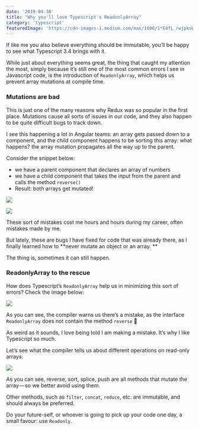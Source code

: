 ```yaml
---
date: '2019-04-30'
title: "Why you'll love Typescript's ReadonlyArray"
category: 'typescript'
featuredImage: 'https://cdn-images-1.medium.com/max/1600/1*E4fL_rwjpkvWwqHXEHi7eg.png'
---
```


If like me you also believe everything should be immutable, you’ll be happy to see what Typescript 3.4 brings with it. 

While just about everything seems great, the thing that caught my attention the most, simply because it’s still one of the most common errors I see in Javascript code, is the introduction of `ReadonlyArray`, which helps us prevent array mutations at compile time.

### Mutations are bad

This is just one of the many reasons why Redux was so popular in the first place. Mutations cause all sorts of issues in our code, and they also happen to be quite difficult bugs to track down. 

I see this happening a lot in Angular teams: an array gets passed down to a component, and the child component happens to be sorting this array: what happens? the array mutation propagates all the way up to the parent.

Consider the snippet below:

*   we have a parent component that declares an array of numbers
*   we have a child component that takes the input from the parent and calls the method `reverse()`
*   Result: both arrays get mutated!

![](https://cdn-images-1.medium.com/max/1600/1*ZP_eeKmaHEbcYPWBtARfgA.png)

![](https://cdn-images-1.medium.com/max/1600/1*D-HsVFalib8C2Y2piN99JA.png)

These sort of mistakes cost me hours and hours during my career, often mistakes made by me. 

But lately, these are bugs I have fixed for code that was already there, as I finally learned how to **never mutate an object or an array. **

The thing is, sometimes it can still happen.

### ReadonlyArray to the rescue

How does Typescript’s `ReadonlyArray` help us in minimizing this sort of errors? Check the image below:

![](https://cdn-images-1.medium.com/max/1600/1*tQN4h0mG5UOuXrFmATysaQ.png)

As you can see, the compiler warns us there’s a mistake, as the interface `ReadonlyArray` does not contain the method `reverse` 🎉

As weird as it sounds, I love being told I am making a mistake. It’s why I like Typescript so much.

Let’s see what the compiler tells us about different operations on read-only arrays:

![](https://cdn-images-1.medium.com/max/1600/1*gpRDv-jSUP43mMprl-k8ng.png)

As you can see, reverse, sort, splice, push are all methods that mutate the array — so we better avoid using them. 

Other methods, such as `filter`, `concat`, `reduce`, etc. are immutable, and should always be preferred.

Do your future-self, or whoever is going to pick up your code one day, a small favour: use `Readonly`.
